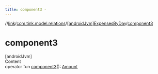 ```yaml
---
title: component3 -
---
```

//[link](../../index.md)/[com.tink.model.relations](../index.md)/[[androidJvm]ExpensesByDay](index.md)/[component3](component3.md)



# component3  
[androidJvm]  
Content  
operator fun [component3](component3.md)(): [Amount](../../com.tink.model.misc/[android-jvm]-amount/index.md)  



